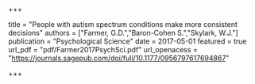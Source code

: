 +++

title = "People with autism spectrum conditions make more consistent decisions"
authors = ["Farmer, G.D.","Baron-Cohen S.","Skylark, W.J."]
publication = "Psychological Science"
date = 2017-05-01
featured = true
url_pdf = "pdf/Farmer2017PsychSci.pdf"
url_openacess = "https://journals.sagepub.com/doi/full/10.1177/0956797617694867"

+++
